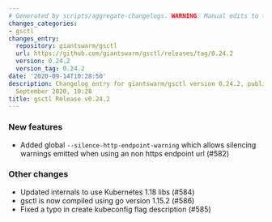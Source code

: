 ```yaml
---
# Generated by scripts/aggregate-changelogs. WARNING: Manual edits to this files will be overwritten.
changes_categories:
- gsctl
changes_entry:
  repository: giantswarm/gsctl
  url: https://github.com/giantswarm/gsctl/releases/tag/0.24.2
  version: 0.24.2
  version_tag: 0.24.2
date: '2020-09-14T10:28:50'
description: Changelog entry for giantswarm/gsctl version 0.24.2, published on 14
  September 2020, 10:28
title: gsctl Release v0.24.2
---
```


### New features

- Added global `--silence-http-endpoint-warning` which allows silencing warnings emitted when using an non https endpoint url (#582)

### Other changes

- Updated internals to use Kubernetes 1.18 libs (#584)
- gsctl is now compiled using go version 1.15.2 (#586)
- Fixed a typo in create kubeconfig flag description (#585)


